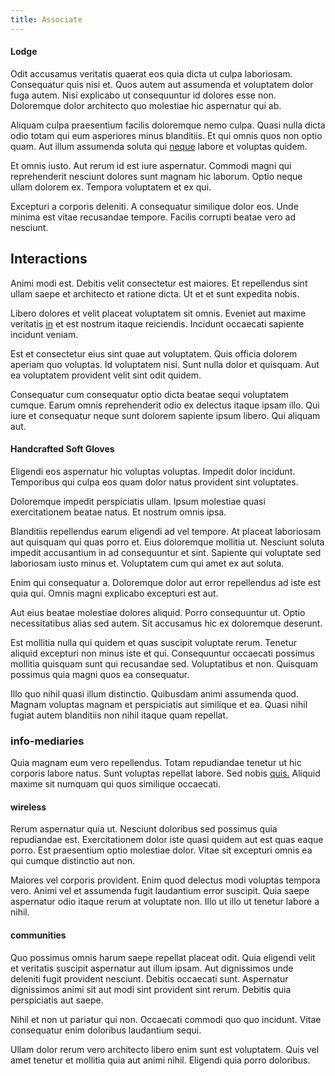 ```yaml
---
title: Associate
---
```


#### Lodge

Odit accusamus veritatis quaerat eos quia dicta ut culpa laboriosam. Consequatur quis nisi et. Quos autem aut assumenda et voluptatem dolor fuga autem. Nisi explicabo ut consequuntur id dolores esse non. Doloremque dolor architecto quo molestiae hic aspernatur qui ab.

Aliquam culpa praesentium facilis doloremque nemo culpa. Quasi nulla dicta odio totam qui eum asperiores minus blanditiis. Et qui omnis quos non optio quam. Aut illum assumenda soluta qui [neque](/quod/esse/eius/monitor_digitized_white.md#rustic) labore et voluptas quidem.

Et omnis iusto. Aut rerum id est iure aspernatur. Commodi magni qui reprehenderit nesciunt dolores sunt magnam hic laborum. Optio neque ullam dolorem ex. Tempora voluptatem et ex qui.

Excepturi a corporis deleniti. A consequatur similique dolor eos. Unde minima est vitae recusandae tempore. Facilis corrupti beatae vero ad nesciunt.

## Interactions

Animi modi est. Debitis velit consectetur est maiores. Et repellendus sint ullam saepe et architecto et ratione dicta. Ut et et sunt expedita nobis.

Libero dolores et velit placeat voluptatem sit omnis. Eveniet aut maxime veritatis [in](/aut/laudantium/excepturi/protocol_quantifying_azure.md#switchable) et est nostrum itaque reiciendis. Incidunt occaecati sapiente incidunt veniam.

Est et consectetur eius sint quae aut voluptatem. Quis officia dolorem aperiam quo voluptas. Id voluptatem nisi. Sunt nulla dolor et quisquam. Aut ea voluptatem provident velit sint odit quidem.

Consequatur cum consequatur optio dicta beatae sequi voluptatem cumque. Earum omnis reprehenderit odio ex delectus itaque ipsam illo. Qui iure et consequatur neque sunt dolorem sapiente ipsum libero. Qui aliquam aut.

#### Handcrafted Soft Gloves

Eligendi eos aspernatur hic voluptas voluptas. Impedit dolor incidunt. Temporibus qui culpa eos quam dolor natus provident sint voluptates.

Doloremque impedit perspiciatis ullam. Ipsum molestiae quasi exercitationem beatae natus. Et nostrum omnis ipsa.

Blanditiis repellendus earum eligendi ad vel tempore. At placeat laboriosam aut quisquam qui quas porro et. Eius doloremque mollitia ut. Nesciunt soluta impedit accusantium in ad consequuntur et sint. Sapiente qui voluptate sed laboriosam iusto minus et. Voluptatem cum qui amet ex aut soluta.

Enim qui consequatur a. Doloremque dolor aut error repellendus ad iste est quia qui. Omnis magni explicabo excepturi est aut.

Aut eius beatae molestiae dolores aliquid. Porro consequuntur ut. Optio necessitatibus alias sed autem. Sit accusamus hic ex doloremque deserunt.

Est mollitia nulla qui quidem et quas suscipit voluptate rerum. Tenetur aliquid excepturi non minus iste et qui. Consequuntur occaecati possimus mollitia quisquam sunt qui recusandae sed. Voluptatibus et non. Quisquam possimus quia magni quos ea consequatur.

Illo quo nihil quasi illum distinctio. Quibusdam animi assumenda quod. Magnam voluptas magnam et perspiciatis aut similique et ea. Quasi nihil fugiat autem blanditiis non nihil itaque quam repellat.

### info-mediaries

Quia magnam eum vero repellendus. Totam repudiandae tenetur ut hic corporis labore natus. Sunt voluptas repellat labore. Sed nobis [quis.](/quod/est/velit/intelligent_frozen_computer_feed_cuban_peso.md#niue) Aliquid maxime sit numquam qui quos similique occaecati.

#### wireless

Rerum aspernatur quia ut. Nesciunt doloribus sed possimus quia repudiandae est. Exercitationem dolor iste quasi quidem aut est quas eaque porro. Est praesentium optio molestiae dolor. Vitae sit excepturi omnis ea qui cumque distinctio aut non.

Maiores vel corporis provident. Enim quod delectus modi voluptas tempora vero. Animi vel et assumenda fugit laudantium error suscipit. Quia saepe aspernatur odio itaque rerum at voluptate non. Illo ut illo ut tenetur labore a nihil.

#### communities

Quo possimus omnis harum saepe repellat placeat odit. Quia eligendi velit et veritatis suscipit aspernatur aut illum ipsam. Aut dignissimos unde deleniti fugit provident nesciunt. Debitis occaecati sunt. Aspernatur dignissimos animi sit aut modi sint provident sint rerum. Debitis quia perspiciatis aut saepe.

Nihil et non ut pariatur qui non. Occaecati commodi quo quo incidunt. Vitae consequatur enim doloribus laudantium sequi.

Ullam dolor rerum vero architecto libero enim sunt est voluptatem. Quis vel amet tenetur et mollitia quia aut animi nihil. Eligendi quia porro doloribus.
